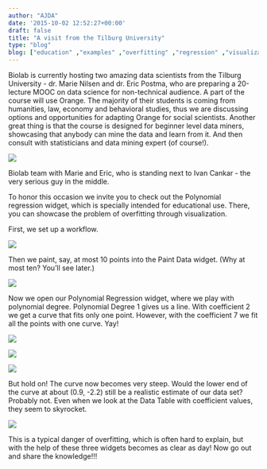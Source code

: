 ```yaml
---
author: "AJDA"
date: '2015-10-02 12:52:27+00:00'
draft: false
title: "A visit from the Tilburg University"
type: "blog"
blog: ["education" ,"examples" ,"overfitting" ,"regression" ,"visualization"  ]
---
```


Biolab is currently hosting two amazing data scientists from the Tilburg University - dr. Marie Nilsen and dr. Eric Postma, who are preparing a 20-lecture MOOC on data science for non-technical audience. A part of the course will use Orange. The majority of their students is coming from humanities, law, economy and behavioral studies, thus we are discussing options and opportunities for adapting Orange for social scientists. Another great thing is that the course is designed for beginner level data miners, showcasing that anybody can mine the data and learn from it. And then consult with statisticians and data mining expert (of course!).

![](/images/2015/10/IMG_26951.jpg)

Biolab team with Marie and Eric, who is standing next to Ivan Cankar - the very serious guy in the middle.



To honor this occasion we invite you to check out the Polynomial regression widget, which is specially intended for educational use. There, you can showcase the problem of overfitting through visualization.

First, we set up a workflow.

![](/images/2015/10/blog7.jpg)

Then we paint, say, at most 10 points into the Paint Data widget. (Why at most ten? You’ll see later.)

![](/images/2015/10/blog1.png)



Now we open our Polynomial Regression widget, where we play with polynomial degree. Polynomial Degree 1 gives us a line. With coefficient 2 we get a curve that fits only one point. However, with the coefficient 7 we fit all the points with one curve. Yay!

![](/images/2015/10/blog2.png)

![](/images/2015/10/blog3.png)

![](/images/2015/10/blog5.png)



But hold on! The curve now becomes very steep. Would the lower end of the curve at about (0.9, -2.2) still be a realistic estimate of our data set? Probably not. Even when we look at the Data Table with coefficient values, they seem to skyrocket.

![](/images/2015/10/blog6.png)



This is a typical danger of overfitting, which is often hard to explain, but with the help of these three widgets becomes as clear as day!
Now go out and share the knowledge!!!

